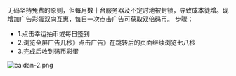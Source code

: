 无码坚持免费的原则，但每月数十台服务器及不定时地被封锁，导致成本徒增。现增加广告彩蛋双向互惠，每日一次点击广告可获取双倍码币。
步骤：
* 1.点击幸运抽币或每日签到
* 2.浏览全屏广告几秒》点击广告》在跳转后的页面继续浏览七八秒
* 3.完成后收到码币彩蛋

![caidan-2.png](https://i.loli.net/2018/08/16/5b75990d3abe7.png)
